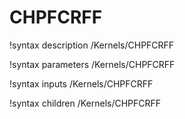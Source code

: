 <!-- MOOSE Documentation Stub: Remove this when content is added. -->

# CHPFCRFF

!syntax description /Kernels/CHPFCRFF

!syntax parameters /Kernels/CHPFCRFF

!syntax inputs /Kernels/CHPFCRFF

!syntax children /Kernels/CHPFCRFF
